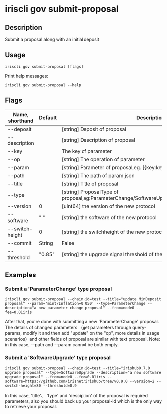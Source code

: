 # iriscli gov submit-proposal

## Description

Submit a proposal along with an initial deposit

## Usage

```
iriscli gov submit-proposal [flags]
```

Print help messages:

```
iriscli gov submit-proposal --help
```
## Flags

| Name, shorthand  | Default                    | Description                                                                                                                                          | Required |
| ---------------- | -------------------------- | ---------------------------------------------------------------------------------------------------------------------------------------------------- | -------- |
| --deposit        |                            | [string] Deposit of proposal                                                                                                                         |          |
| --description    |                            | [string] Description of proposal                                                                                                                     | Yes      |
| --key            |                            | The key of parameter                                                                                                                                 |          |
| --op             |                            | [string] The operation of parameter                                                                                                                  |          |
| --param          |                            | [string] Parameter of proposal,eg. [{key:key,value:value,op:update}]                                                                                 |          |
| --path           |                            | [string] The path of param.json                                                                                                                      |          |
| --title          |                            | [string] Title of proposal                                                                                                                           | Yes      |
| --type           |                            | [string] ProposalType of proposal,eg:ParameterChange/SoftwareUpgrade/SoftwareHalt/TxTaxUsage                                                                            | Yes      |
| --version           |            0                | [uint64] the version of the new protocol                                                                            |       |
| --software           |           " "                 | [string] the software of the new protocol                                                                         |       |
| --switch-height           |       0                     | [string] the switchheight of the new protocol                                                         |       |
| --commit         | String | False     | True                  |wait for transaction commit accomplishment, if true, --async will be ignored|
| --threshold | "0.85"   |  [string] the upgrade signal threshold of the software upgrade                                                   |               |

## Examples

### Submit a 'ParameterChange' type proposal

```shell
iriscli gov submit-proposal --chain-id=test --title="update MinDeposit proposal" --param='mint/Inflation=0.050' --type=ParameterChange --description="a new parameter change proposal" --from=node0 --fee=0.01iris
```

After that, you're done with submitting a new 'ParameterChange' proposal. 
The details of changed parameters （get parameters through query-params, modify it and then add "update" on the "op", more details in usage scenarios）and other fields of proposal are similar with text proposal.
Note: in this case, --path and --param cannot be both empty.

### Submit a 'SoftwareUpgrade' type proposal

```shell
iriscli gov submit-proposal --chain-id=test --title="irishub0.7.0 upgrade proposal" --type=SoftwareUpgrade --description="a new software upgrade proposal" --from=node0 --fee=0.01iris --software=https://github.com/irisnet/irishub/tree/v0.9.0 --version=2 --switch-height=80 --threshold=0.9
```

In this case, 'title'、 'type' and 'desciption' of the proposal is required parameters, also you should back up your proposal-id which is the only way to retrieve your proposal.
